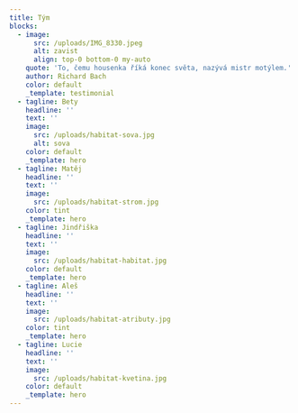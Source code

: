 ```yaml
---
title: Tým
blocks:
  - image:
      src: /uploads/IMG_8330.jpeg
      alt: zavist
      align: top-0 bottom-0 my-auto
    quote: 'To, čemu housenka říká konec světa, nazývá mistr motýlem.'
    author: Richard Bach
    color: default
    _template: testimonial
  - tagline: Bety
    headline: ''
    text: ''
    image:
      src: /uploads/habitat-sova.jpg
      alt: sova
    color: default
    _template: hero
  - tagline: Matěj
    headline: ''
    text: ''
    image:
      src: /uploads/habitat-strom.jpg
    color: tint
    _template: hero
  - tagline: Jindřiška
    headline: ''
    text: ''
    image:
      src: /uploads/habitat-habitat.jpg
    color: default
    _template: hero
  - tagline: Aleš
    headline: ''
    text: ''
    image:
      src: /uploads/habitat-atributy.jpg
    color: tint
    _template: hero
  - tagline: Lucie
    headline: ''
    text: ''
    image:
      src: /uploads/habitat-kvetina.jpg
    color: default
    _template: hero
---
```




